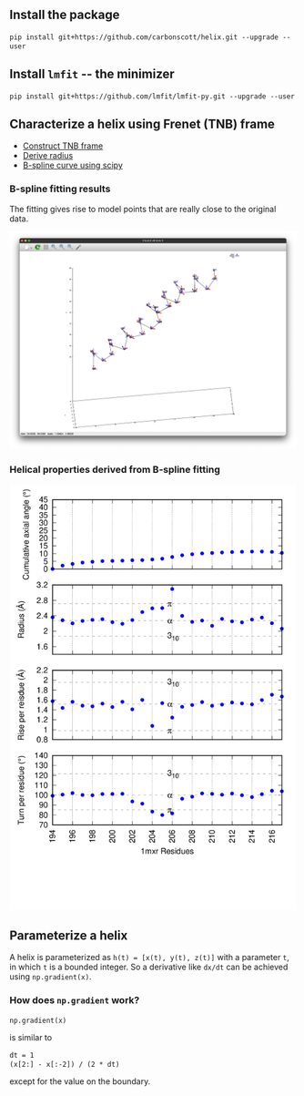 ## Install the package

```
pip install git+https://github.com/carbonscott/helix.git --upgrade --user
```


## Install `lmfit` -- the minimizer

```
pip install git+https://github.com/lmfit/lmfit-py.git --upgrade --user
```


## Characterize a helix using Frenet (TNB) frame

- [Construct TNB frame](https://www.integreat.ca/NOTES/CALC/14.06.html)
- [Derive radius](https://link.springer.com/10.1007/s00214-009-0639-4)
- [B-spline curve using scipy](https://docs.scipy.org/doc/scipy/reference/generated/scipy.interpolate.splprep.html)

### B-spline fitting results

The fitting gives rise to model points that are really close to the original
data.  

![](./examples/helix.tnb.png)


### Helical properties derived from B-spline fitting

![](./examples/1mxr.helix.png)


## Parameterize a helix

A helix is parameterized as `h(t) = [x(t), y(t), z(t)]` with a parameter `t`, in which
`t` is a bounded integer.  So a derivative like `dx/dt` can be achieved using
`np.gradient(x)`.  

### How does `np.gradient` work?

```
np.gradient(x)
```

is similar to

```
dt = 1
(x[2:] - x[:-2]) / (2 * dt)
```

except for the value on the boundary.  
